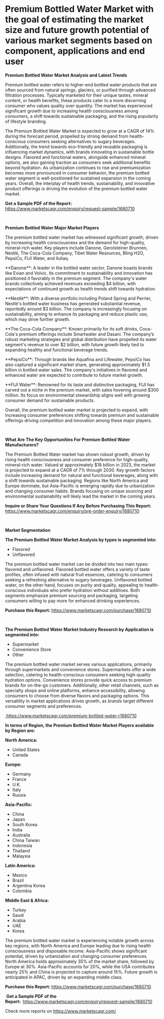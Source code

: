 <p><h1>Premium Bottled Water Market with the goal of estimating the market size and future growth potential of various market segments based on component, applications and end user</h1></p><p><strong>Premium Bottled Water Market Analysis and Latest Trends</strong></p>
<p><p>Premium bottled water refers to higher-end bottled water products that are often sourced from natural springs, glaciers, or purified through advanced filtration processes. Typically marketed for their unique tastes, mineral content, or health benefits, these products cater to a more discerning consumer who values quality over quantity. The market has experienced significant growth due to increasing health consciousness among consumers, a shift towards sustainable packaging, and the rising popularity of lifestyle branding.</p><p>The Premium Bottled Water Market is expected to grow at a CAGR of 14% during the forecast period, propelled by strong demand from health-conscious consumers seeking alternatives to sugary beverages. Additionally, the trend towards eco-friendly and reusable packaging is influencing market dynamics, with brands innovating in sustainable bottle designs. Flavored and functional waters, alongside enhanced mineral options, are also gaining traction as consumers seek additional benefits beyond hydration. As urbanization continues to rise and premiumization becomes more pronounced in consumer behavior, the premium bottled water segment is well-positioned for sustained expansion in the coming years. Overall, the interplay of health trends, sustainability, and innovative product offerings is driving the evolution of the premium bottled water market.</p></p>
<p><strong>Get a Sample PDF of the Report:&nbsp;</strong> <a href="https://www.marketscagr.com/enquiry/request-sample/1680710?utm_campaign=2236&utm_medium=2&utm_source=Github&utm_content=ia&utm_term=14022025&utm_id=premium-bottled-water">https://www.marketscagr.com/enquiry/request-sample/1680710</a></p>
<p>&nbsp;</p>
<p><strong>Premium Bottled Water Major Market Players</strong></p>
<p><p>The premium bottled water market has witnessed significant growth, driven by increasing health consciousness and the demand for high-quality, mineral-rich water. Key players include Danone, Gerolsteiner Brunnen, Nestlé, The Coca-Cola Company, Tibet Water Resources, Bling H2O, PepsiCo, FIJI Water, and Iluliaq.</p><p>**Danone**: A leader in the bottled water sector, Danone boasts brands like Evian and Volvic. Its commitment to sustainability and innovation has positioned it favorably in the premium segment. The company's water brands collectively achieved revenues exceeding $4 billion, with expectations of continued growth as health trends shift towards hydration.</p><p>**Nestlé**: With a diverse portfolio including Poland Spring and Perrier, Nestlé's bottled water business has generated substantial revenue, reportedly around $3 billion. The company is increasingly focusing on sustainability, aiming to enhance its packaging and reduce plastic use, which may drive further growth.</p><p>**The Coca-Cola Company**: Known primarily for its soft drinks, Coca-Cola's premium offerings include Smartwater and Dasani. The company’s robust marketing strategies and global distribution have propelled its water segment's revenue to over $2 billion, with future growth likely tied to expanding healthy and functional beverage trends.</p><p>**PepsiCo**: Through brands like Aquafina and Lifewater, PepsiCo has also captured a significant market share, generating approximately $1.5 billion in bottled water sales. The company's initiatives in flavored and enhanced water are expected to contribute to future market growth.</p><p>**FIJI Water**: Renowned for its taste and distinctive packaging, FIJI has carved out a niche in the premium market, with sales hovering around $300 million. Its focus on environmental stewardship aligns well with growing consumer demand for sustainable products.</p><p>Overall, the premium bottled water market is projected to expand, with increasing consumer preferences shifting towards premium and sustainable offerings driving competition and innovation among these major players.</p></p>
<p>&nbsp;</p>
<p><strong>What Are The Key Opportunities For Premium Bottled Water Manufacturers?</strong></p>
<p><p>The Premium Bottled Water market has shown robust growth, driven by rising health consciousness and consumer preference for high-quality, mineral-rich water. Valued at approximately $18 billion in 2023, the market is projected to expand at a CAGR of 7% through 2030. Key growth factors include increasing demand for natural and functional beverages, along with a shift towards sustainable packaging. Regions like North America and Europe dominate, but Asia-Pacific is emerging rapidly due to urbanization and changing consumer habits. Brands focusing on unique sourcing and environmental sustainability will likely lead the market in the coming years.</p></p>
<p><strong>Inquire or Share Your Questions If Any Before Purchasing This Report:</strong> <a href="https://www.marketscagr.com/enquiry/pre-order-enquiry/1680710?utm_campaign=2236&utm_medium=2&utm_source=Github&utm_content=ia&utm_term=14022025&utm_id=premium-bottled-water">https://www.marketscagr.com/enquiry/pre-order-enquiry/1680710</a></p>
<p>&nbsp;</p>
<p><strong>Market Segmentation</strong></p>
<p><strong>The Premium Bottled Water Market Analysis by types is segmented into:</strong></p>
<p><ul><li>Flavored</li><li>Unflavored</li></ul></p>
<p><p>The premium bottled water market can be divided into two main types: flavored and unflavored. Flavored bottled water offers a variety of taste profiles, often infused with natural fruit essences, catering to consumers seeking a refreshing alternative to sugary beverages. Unflavored bottled water, on the other hand, focuses on purity and quality, appealing to health-conscious individuals who prefer hydration without additives. Both segments emphasize premium sourcing and packaging, targeting consumers willing to pay more for enhanced drinking experiences.</p></p>
<p><strong>Purchase this Report:&nbsp;</strong><a href="https://www.marketscagr.com/purchase/1680710?utm_campaign=2236&utm_medium=2&utm_source=Github&utm_content=ia&utm_term=14022025&utm_id=premium-bottled-water">https://www.marketscagr.com/purchase/1680710</a></p>
<p>&nbsp;</p>
<p><strong>The Premium Bottled Water Market Industry Research by Application is segmented into:</strong></p>
<p><ul><li>Supermarket</li><li>Convenience Store</li><li>Other</li></ul></p>
<p><p>The premium bottled water market serves various applications, primarily through supermarkets and convenience stores. Supermarkets offer a wide selection, catering to health-conscious consumers seeking high-quality hydration options. Convenience stores provide quick access to premium brands for on-the-go customers. Additionally, other retail channels, such as specialty shops and online platforms, enhance accessibility, allowing consumers to choose from diverse flavors and packaging options. This versatility in market applications drives growth, as brands target different consumer segments and preferences.</p></p>
<p><a href="https://www.marketscagr.com/premium-bottled-water-r1680710?utm_campaign=2236&utm_medium=2&utm_source=Github&utm_content=ia&utm_term=14022025&utm_id=premium-bottled-water">&nbsp;https://www.marketscagr.com/premium-bottled-water-r1680710</a></p>
<p><strong>In terms of Region, the Premium Bottled Water Market Players available by Region are:</strong></p>
<p>
    <p> <strong> North America: </strong>
        <ul>
            <li>United States</li>
            <li>Canada</li>
        </ul>
        </p> 
    <p> <strong> Europe: </strong>
        <ul>
            <li>Germany</li>
            <li>France</li>
            <li>U.K.</li>
            <li>Italy</li>
            <li>Russia</li>
        </ul>
        </p> 
    <p> <strong> Asia-Pacific: </strong>
        <ul>
            <li>China</li>
            <li>Japan</li>
            <li>South Korea</li>
            <li>India</li>
            <li>Australia</li>
            <li>China Taiwan</li>
            <li>Indonesia</li>
            <li>Thailand</li>
            <li>Malaysia</li>
        </ul>
        </p> 
    <p> <strong> Latin America: </strong>
        <ul>
            <li>Mexico</li>
            <li>Brazil</li>
            <li>Argentina Korea</li>
            <li>Colombia</li>
        </ul>
        </p> 
    <p> <strong> Middle East & Africa: </strong>
        <ul>
            <li>Turkey</li>
            <li>Saudi</li>
            <li>Arabia</li>
            <li>UAE</li>
            <li>Korea</li>
        </ul>
    </p>
    </p>
<p><p>The premium bottled water market is experiencing notable growth across key regions, with North America and Europe leading due to rising health consciousness and disposable income. Asia-Pacific shows significant potential, driven by urbanization and changing consumer preferences. North America holds approximately 35% of the market share, followed by Europe at 30%. Asia-Pacific accounts for 20%, while the USA contributes nearly 25% and China is projected to capture around 15%. Future growth is anticipated in APAC, driven by an expanding middle class.</p></p>
<p><strong>Purchase this Report: </strong><a href="https://www.marketscagr.com/purchase/1680710?utm_campaign=2236&utm_medium=2&utm_source=Github&utm_content=ia&utm_term=14022025&utm_id=premium-bottled-water">https://www.marketscagr.com/purchase/1680710</a></p>
<p>&nbsp;<strong>Get a Sample PDF of the Report:&nbsp;&nbsp;</strong><a href="https://www.marketscagr.com/enquiry/request-sample/1680710?utm_campaign=2236&utm_medium=2&utm_source=Github&utm_content=ia&utm_term=14022025&utm_id=premium-bottled-water">https://www.marketscagr.com/enquiry/request-sample/1680710</a></p>
<p><strong></strong></p>
<p>Check more reports on <a href="https://www.marketscagr.com/?utm_campaign=2236&utm_medium=2&utm_source=Github&utm_content=ia&utm_term=14022025&utm_id=premium-bottled-water">https://www.marketscagr.com/</a></p>
